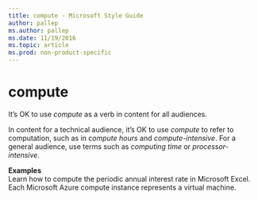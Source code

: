 ```yaml
---
title: compute - Microsoft Style Guide
author: pallep
ms.author: pallep
ms.date: 11/19/2016
ms.topic: article
ms.prod: non-product-specific
---
```


# compute

It’s OK to use *compute* as a verb in content for all audiences.

In content for a technical audience, it’s OK to use *compute* to refer to computation, such as in c*ompute hours* and *compute-intensive*. For a general audience, use terms such as *computing time* or *processor-intensive*.

**Examples**  
Learn how to compute the periodic annual interest rate in Microsoft Excel.   
Each Microsoft Azure compute instance represents a virtual machine.  
